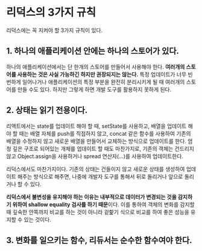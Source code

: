 # 리덕스의 3가지 규칙

리덕스에는 꼭 지켜야 할 3가지 규칙이 있다.

## 1. 하나의 애플리케이션 안에는 하나의 스토어가 있다.

하나의 애플리케이션에서는 단 한개의 스토어를 만들어서 사용해야 한다. **여러개의 스토어를 사용하는 것은 사실 가능하긴 하지만 권장되지는 않는다.** 특정 업데이트가 너무 빈번하게 일어나거나 애플리케이션의 특정 부분을 완전히 분리시키게 될 때 여러개의 스토어를 만들 수도 있다. 하지만 그렇게 하면 개발 도구를 활용하지 못하게 된다.

## 2. 상태는 읽기 전용이다.

리액트에서는 state를 업데이트 해야 할 때, setState를 사용하고, 배열을 업데이트 해야 할 때는 배열 자체를 push를 직접하지 않고, concat 같은 함수를 사용하여 기존의 배열을 수정하지 않고 새로운 배열을 만들어서 교체하는 방식으로 업데이트를 한다. 엄청 깊은 구조로 되어있는 개체를 업데이트 할 때도 마찬가지로, 기존의 객체는 건드리지 않고 Object.assign을 사용하거나 spread 연산자(…)를 사용하여 업데이트한다.

리덕스에서도 마찬가지이다. 기존의 상태는 건들이지 않고 새로운 상태를 생성하여 업데이트 해주는 방식으로 해주면, 나중에 개발자 도구를 통해서 뒤로 돌리거나 앞으로 돌리거나 할 수 있다.

**리덕스에서 불변성을 유지해야 하는 이유는 내부적으로 데이터가 변경되는 것을 감지하기 위하여 shallow equality 검사를 하기 때문**이다. 이를 통하여 객체의 변화를 감지할 때 깊숙한 안쪽까지 비교를 하는 것이 아니라 겉핥기 식으로 비교를 하여 좋은 성능을 유지할 수 있는 것이다.

## 3. 변화를 일으키는 함수, 리듀서는 순수한 함수여야 한다.
